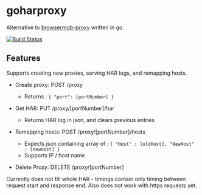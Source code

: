 goharproxy
=================
Alternative to [browsermob-proxy](https://github.com/lightbody/browsermob-proxy) written in go.

[![Build Status](https://travis-ci.org/Hellspam/goharproxy.svg?branch=master)](https://travis-ci.org/Hellspam/goharproxy)

Features
--------

Supports creating new proxies, serving HAR logs, and remapping hosts.

- Create proxy: POST /proxy
  - Returns : ```{ "port": [portNumber] }```

- Get HAR: PUT /proxy/[portNumber]/har
  - Returns HAR log in json, and clears previous entries
  
- Remapping hosts: POST /proxy/[portNumber]/hosts
  - Expects json containing array of : ```{ "Host" : [oldHost], "NewHost" : [newHost] }```
  - Supports IP / host name

- Delete Proxy: DELETE /proxy/[portNumber]

Currently does not fill whole HAR - timings contain only timing between request start and response end.
Also does not work with https requests yet.
